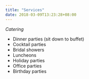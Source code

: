 ```yaml
---
title: "Services"
date: 2018-03-09T13:23:28+08:00
---
```


_Catering_

* Dinner parties (sit down to buffet)
* Cocktail parties
* Bridal showers
* Luncheons
* Holiday parties
* Office parties
* Birthday parties
